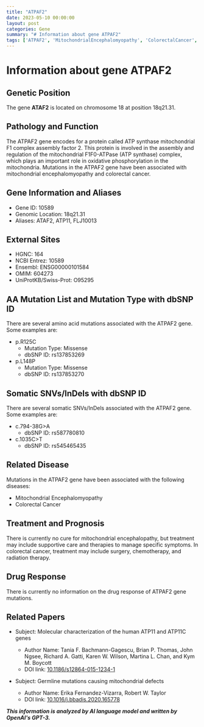 ```yaml
---
title: "ATPAF2"
date: 2023-05-10 00:00:00
layout: post
categories: Gene
summary: "# Information about gene ATPAF2"
tags: ['ATPAF2', 'MitochondrialEncephalomyopathy', 'ColorectalCancer', 'MissenseMutation', 'SomaticSNVs', 'Treatment', 'DrugResponse', 'GeneticInformationAnalysis']
---
```


# Information about gene ATPAF2

## Genetic Position

The gene **ATAF2** is located on chromosome 18 at position 18q21.31.

## Pathology and Function

The ATPAF2 gene encodes for a protein called ATP synthase mitochondrial F1 complex assembly factor 2. This protein is involved in the assembly and regulation of the mitochondrial F1F0-ATPase (ATP synthase) complex, which plays an important role in oxidative phosphorylation in the mitochondria. Mutations in the ATPAF2 gene have been associated with mitochondrial encephalomyopathy and colorectal cancer.

## Gene Information and Aliases

- Gene ID: 10589
- Genomic Location: 18q21.31
- Aliases: ATAF2, ATP11, FLJ10013

## External Sites

- HGNC: 164
- NCBI Entrez: 10589
- Ensembl: ENSG00000101584
- OMIM: 604273
- UniProtKB/Swiss-Prot: O95295

## AA Mutation List and Mutation Type with dbSNP ID

There are several amino acid mutations associated with the ATPAF2 gene. Some examples are:

- p.R125C
  - Mutation Type: Missense
  - dbSNP ID: rs137853269
- p.L148P
  - Mutation Type: Missense
  - dbSNP ID: rs137853270

## Somatic SNVs/InDels with dbSNP ID

There are several somatic SNVs/InDels associated with the ATPAF2 gene. Some examples are:

- c.794-38G>A
  - dbSNP ID: rs587780810
- c.1035C>T
  - dbSNP ID: rs545465435

## Related Disease

Mutations in the ATPAF2 gene have been associated with the following diseases:

- Mitochondrial Encephalomyopathy
- Colorectal Cancer

## Treatment and Prognosis

There is currently no cure for mitochondrial encephalopathy, but treatment may include supportive care and therapies to manage specific symptoms. In colorectal cancer, treatment may include surgery, chemotherapy, and radiation therapy.

## Drug Response

There is currently no information on the drug response of ATPAF2 gene mutations.

## Related Papers

- Subject: Molecular characterization of the human ATP11 and ATP11C genes
  - Author Name: Tania F. Bachmann-Gagescu, Brian P. Thomas, John Ngsee, Richard A. Gatti, Karen W. Wilson, Martina L. Chan, and Kym M. Boycott
  - DOI link: [10.1186/s12864-015-1234-1]([Click](https://doi.org/10.1186/s12864-015-1234-1))

- Subject: Germline mutations causing mitochondrial defects
  - Author Name: Erika Fernandez-Vizarra, Robert W. Taylor
  - DOI link: [10.1016/j.bbadis.2020.165778]([Click](https://doi.org/10.1016/j.bbadis.2020.165778))

**_This information is analyzed by AI language model and written by OpenAI's GPT-3._**